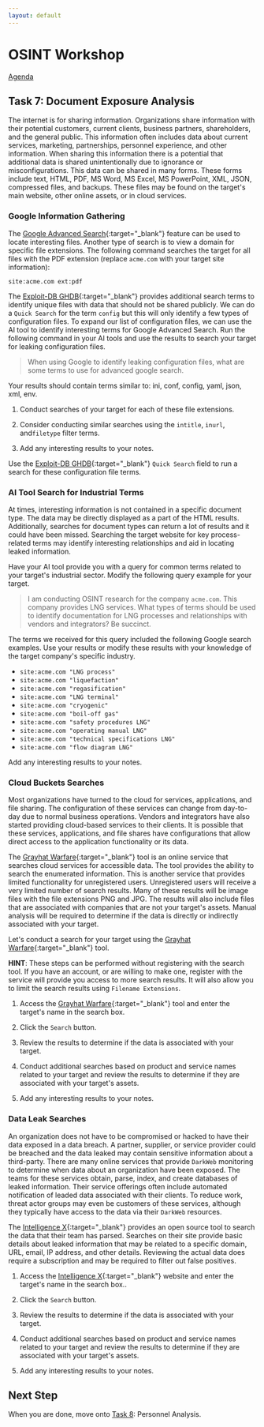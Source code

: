 ```yaml
---
layout: default
---
```


# OSINT Workshop
[Agenda](./index.md)

## Task 7: Document Exposure Analysis

The internet is for sharing information. Organizations share information with their potential customers, current clients, business partners, shareholders, and the general public. This information often includes data about current services, marketing, partnerships, personnel experience, and other information. When sharing this information there is a potential that additional data is shared unintentionally due to ignorance or misconfigurations. This data can be shared in many forms. These forms include text, HTML, PDF, MS Word, MS Excel, MS PowerPoint, XML, JSON, compressed files, and backups. These files may be found on the target's main website, other online assets, or in cloud services.

### Google Information Gathering

The [Google Advanced Search](https://www.google.co.uk/advanced_search){:target="_blank"} feature can be used to locate interesting files. Another type of search is to view a domain for specific file extensions. The following command searches the target for all files with the PDF extension (replace `acme.com` with your target site information):

```site:acme.com ext:pdf```

The [Exploit-DB GHDB](https://www.exploit-db.com/google-hacking-database){:target="_blank"} provides additional search terms to identify unique files with data that should not be shared publicly. We can do a `Quick Search` for the term `config` but this will only identify a few types of configuration files. To expand our list of configuration files, we can use the AI tool to identify interesting terms for Google Advanced Search. Run the following command in your AI tools and use the results to search your target for leaking configuration files.

> When using Google to identify leaking configuration files, what are some terms to use for advanced google search.

Your results should contain terms similar to: ini, conf, config, yaml, json, xml, env.

1. Conduct searches of your target for each of these file extensions.

2. Consider conducting similar searches using the `intitle`, `inurl`, and`filetype` filter terms.

3. Add any interesting results to your notes.

Use the [Exploit-DB GHDB](https://www.exploit-db.com/google-hacking-database){:target="_blank"} `Quick Search` field to run a search for these configuration file terms. 

### AI Tool Search for Industrial Terms

At times, interesting information is not contained in a specific document type. The data may be directly displayed as a part of the HTML results. Additionally, searches for document types can return a lot of results and it could have been missed. Searching the target website for key process-related terms may identify interesting relationships and aid in locating leaked information.

Have your AI tool provide you with a query for common terms related to your target's industrial sector. Modify the following query example for your target.

> I am conducting OSINT research for the company `acme.com`. This company provides LNG services. What types of terms should be used to identify documentation for LNG processes and relationships with vendors and integrators? Be succinct.

The terms we received for this query included the following Google search examples. Use your results or modify these results with your knowledge of the target company's specific industry.

* ```site:acme.com "LNG process"```
* ```site:acme.com "liquefaction"```
* ```site:acme.com "regasification"```
* ```site:acme.com "LNG terminal"```
* ```site:acme.com "cryogenic"```
* ```site:acme.com "boil-off gas"```
* ```site:acme.com "safety procedures LNG"```
* ```site:acme.com "operating manual LNG"```
* ```site:acme.com "technical specifications LNG"```
* ```site:acme.com "flow diagram LNG"```

Add any interesting results to your notes.

### Cloud Buckets Searches

Most organizations have turned to the cloud for services, applications, and file sharing. The configuration of these services can change from day-to-day due to normal business operations. Vendors and integrators have also started providing cloud-based services to their clients. It is possible that these services, applications, and file shares have configurations that allow direct access to the application functionality or its data.

The [Grayhat Warfare](https://grayhatwarfare.com/){:target="_blank"} tool is an online service that searches cloud services for accessible data. The tool provides the ability to search the enumerated information. This is another service that provides limited functionality for unregistered users. Unregistered users will receive a very limited number of search results. Many of these results will be image files with the file extensions PNG and JPG. The results will also include files that are associated with companies that are not your target's assets. Manual analysis will be required to determine if the data is directly or indirectly associated with your target.

Let's conduct a search for your target using the [Grayhat Warfare](https://grayhatwarfare.com/){:target="_blank"} tool.

**HINT**: These steps can be performed without registering with the search tool. If you have an account, or are willing to make one, register with the service will provide you access to more search results. It will also allow you to limit the search results using `Filename Extensions`.

1. Access the [Grayhat Warfare](https://grayhatwarfare.com/){:target="_blank"} tool and enter the target's name in the search box.

2. Click the `Search` button.

3. Review the results to determine if the data is associated with your target.

4. Conduct additional searches based on product and service names related to your target and review the results to determine if they are associated with your target's assets.

5. Add any interesting results to your notes.

### Data Leak Searches

An organization does not have to be compromised or hacked to have their data exposed in a data breach. A partner, supplier, or service provider could be breached and the data leaked may contain sensitive information about a third-party. There are many online services that provide `DarkWeb` monitoring to determine when data about an organization have been exposed. The teams for these services obtain, parse, index, and create databases of leaked information. Their service offerings often include automated notification of leaded data associated with their clients. To reduce work, threat actor groups may even be customers of these services, although they typically have access to the data via their `DarkWeb` resources.

The [Intelligence X](https://intelx.io/){:target="_blank"} provides an open source tool to search the data that their team has parsed. Searches on their site provide basic details about leaked information that may be related to a specific domain, URL, email, IP address, and other details. Reviewing the actual data does require a subscription and may be required to filter out false positives. 

1. Access the [Intelligence X](https://intelx.io/){:target="_blank"} website and enter the target's name in the search box..

2. Click the `Search` button.

3. Review the results to determine if the data is associated with your target.

4. Conduct additional searches based on product and service names related to your target and review the results to determine if they are associated with your target's assets.

5. Add any interesting results to your notes.

## Next Step

When you are done, move onto [Task 8](task8.md): Personnel Analysis.
